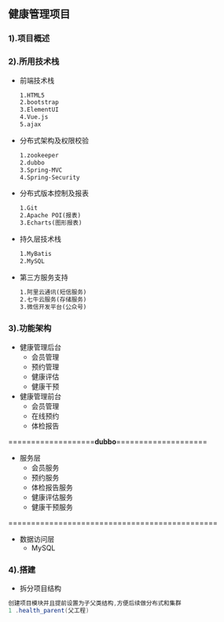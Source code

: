 ## 健康管理项目

### 1).项目概述



### 2).所用技术栈

- 前端技术栈

  ```markdown
  1.HTML5
  2.bootstrap
  3.ElementUI
  4.Vue.js
  5.ajax
  ```

- 分布式架构及权限校验

  ```markdown
  1.zookeeper
  2.dubbo
  3.Spring-MVC
  4.Spring-Security
  ```

- 分布式版本控制及报表

  ```markdown
  1.Git
  2.Apache POI(报表)
  3.Echarts(图形报表)
  ```

- 持久层技术栈

  ```markdown
  1.MyBatis
  2.MySQL
  ```

  

- 第三方服务支持

  ```markdown
  1.阿里云通讯(短信服务)
  2.七牛云服务(存储服务)
  3.微信开发平台(公众号)
  ```

### 3).功能架构

- 健康管理后台
  - 会员管理
  - 预约管理
  - 健康评估
  - 健康干预
- 健康管理前台
  - 会员管理
  - 在线预约
  - 体检报告

===================**dubbo**====================

- 服务层
  - 会员服务
  - 预约服务
  - 体检报告服务
  - 健康评估服务
  - 健康干预服务

==============================================

- 数据访问层
  - MySQL
### 4).搭建
- 拆分项目结构
````java
创建项目模块并且提前设置为子父类结构,方便后续做分布式和集群
1 .health_parent(父工程)
````



